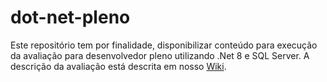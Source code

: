 # **dot-net-pleno**

Este repositório tem por finalidade, disponibilizar conteúdo para execução da avaliação para desenvolvedor pleno utilizando .Net 8 e SQL Server. 
A descrição da avaliação está descrita em nosso [Wiki](https://github.com/StallosTecnologia/dot-net-pleno/wiki "Wiki").
